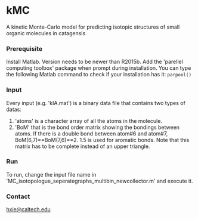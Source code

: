 # kMC
A kinetic Monte-Carlo model for predicting isotopic structures of small organic molecules in catagensis

### Prerequisite
Install Matlab. Version needs to be newer than R2015b. Add the 'parellel computing toolbox' package when prompt during installation. You can type the following Matlab command to check if your installation has it:
```parpool()```

### Input
Every input (e.g. 'kIA.mat') is a binary data file that contains two types of datas:
1. 'atoms' is a character array of all the atoms in the molecule.
2. 'BoM' that is the bond order matrix showing the bondings between atoms. If there is a double bond between atom#6 and atom#7, BoM(6,7)==BoM(7,6)==2. 1.5 is used for aromatic bonds. Note that this matrix has to be complete instead of an upper triangle. 

### Run
To run, change the input file name in 'MC_isotopologue_seperategraphs_multibin_newcollector.m' and execute it.

### Contact
hxie@caltech.edu

